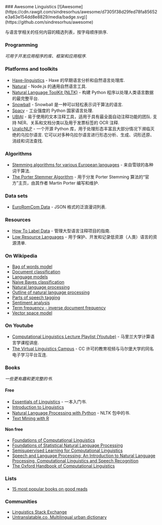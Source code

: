 <div class="github-widget" data-repo="theimpossibleastronaut/awesome-linguistics"></div>
<script async src="https://pagead2.googlesyndication.com/pagead/js/adsbygoogle.js"></script><ins class="adsbygoogle" style="display:block" data-ad-client="ca-pub-6890694312814945" data-ad-slot="5473692530" data-ad-format="auto"  data-full-width-responsive="true"></ins><script>(adsbygoogle = window.adsbygoogle || []).push({});</script>
### Awesome Linguistics
[![Awesome](https://cdn.rawgit.com/sindresorhus/awesome/d7305f38d29fed78fa85652e3a63e154dd8e8829/media/badge.svg)](https://github.com/sindresorhus/awesome)

与语言学相关的任何内容的精选列表，按字母顺序排序.


### Programming
*可用于开发应用程序的库、框架和应用程序.*

### Platforms and toolkits
* [Haxe-linguistics](https://github.com/sexybiggetje/haxe-linguistics) - Haxe 的早期语言分析和自然语言处理库.
* [Natural](https://github.com/NaturalNode/natural) - Node.js 的通用自然语言工具.
* [Natural Language ToolKit (NLTK)](http://www.nltk.org/) - 构建 Python 程序以处理人类语言数据的最完整平台.
* [Snowball](http://snowball.tartarus.org/) - Snowball 是一种可以轻松表示词干算法的语言.
* [Spacy](https://spacy.io/) - 工业强度的 Python 国家语言处理.
* [UBIAI](https://ubiai.tools/)  - 易于使用的文本注释工具，适用于具有最全面自动注释功能的团队. 支持 NER、关系和文档分类以及用于发票标签的 OCR 注释.
* [UralicNLP](https://github.com/mikahama/uralicNLP)  - 一个开源 Python 库，用于处理形态丰富且大部分情况下濒临灭绝的乌拉尔语言. 它可以对多种乌拉尔语言进行形态分析、生成、词形还原、消歧和词法查找.

### Algorithms
* [Stemming algorithms for various European languages](http://snowball.tartarus.org/texts/stemmersoverview.html) - 来自雪球的各种词干算法.
* [The Porter Stemmer Algorithm](http://tartarus.org/martin/PorterStemmer/) - 用于分发 Porter Stemming 算法的“官方”主页，由其作者 Martin Porter 编写和维护.

### Data sets
* [EuroRomCom Data](https://github.com/kirkins/euroromcom) - JSON 格式的泛浪漫词列表.

### Resources
* [How To Label Data](https://www.lighttag.io/how-to-label-data/) - 管理大型语言注释项目的指南.
* [Low Resource Languages](https://github.com/RIchardLitt/low-resource-languages) - 用于保护、开发和记录低资源（人类）语言的资源清单.

### On Wikipedia
* [Bag of words model](http://en.wikipedia.org/wiki/Bag-of-words_model)
* [Document classification](http://en.wikipedia.org/wiki/Document_classification)
* [Language models](http://en.wikipedia.org/wiki/Language_model)
* [Naive Bayes classification](http://en.wikipedia.org/wiki/Naive_Bayes_classifier)
* [Natural language processing](http://en.wikipedia.org/wiki/Natural_language_processing)
* [Outline of natural language processing](http://en.wikipedia.org/wiki/Outline_of_natural_language_processing)
* [Parts of speech tagging](http://en.wikipedia.org/wiki/Part-of-speech_tagging)
* [Sentiment analysis](http://en.wikipedia.org/wiki/Sentiment_analysis)
* [Term frequency - inverse document frequency](http://en.wikipedia.org/wiki/Tf%E2%80%93idf)
* [Vector space model](http://en.wikipedia.org/wiki/Vector_space_model)

### On Youtube
* [Computational Linguistics Lecture Playlist (Youtube)](https://www.youtube.com/playlist?list=PLegWUnz91WfuPebLI97-WueAP90JO-15i) - 马里兰大学计算语言学课程讲座.
* [The Virtual Linguistics Campus](https://www.youtube.com/channel/UCaMpov1PPVXGcKYgwHjXB3g) - CC 许可的教育视频与马尔堡大学的同名电子学习平台互连.

### Books
*一些更有趣和更完整的书.*

#### Free
* [Essentials of Linguistics](https://essentialsoflinguistics.pressbooks.com/) - 一本入门书.
* [Introduction to Linguistics](https://linguistics.ucla.edu/people/Kracht/courses/ling20-fall07/ling-intro.pdf)
* [Natural Language Processing with Python](http://www.nltk.org/book/) - NLTK 包中的书.
* [Text Mining with R](https://www.tidytextmining.com)

#### Non free
* [Foundations of Computational Linguistics](http://books.google.com/books?id=o9iGAgAAQBAJ&dq=Foundations+of+Computational+Linguistics&hl=nl&source=gbs_navlinks_s)
* [Foundations of Statistical Natural Language Processing](https://books.google.nl/books?id=YiFDxbEX3SUC)
* [Semisupervised Learning for Computational Linguistics](http://books.google.com/books/about/Semisupervised_Learning_for_Computationa.html?id=VCd67cGB_rAC&redir_esc=y)
* [Speech and Language Processing: An Introduction to Natural Language Processing, Computational Linguistics and Speech Recognition](https://books.google.nl/books?id=fZmj5UNK8AQC)
* [The Oxford Handbook of Computational Linguistics](http://www.oxfordhandbooks.com/view/10.1093/oxfordhb/9780199276349.001.0001/oxfordhb-9780199276349)

### Lists
* [15 most popular books on good reads](http://www.goodreads.com/shelf/show/natural-language-processing)

### Communities
* [Linguistics Stack Exchange](https://linguistics.stackexchange.com/)
* [Untranslatable.co, Multilingual urban dictionary](https://untranslatable.co/)
